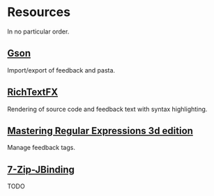 # Resources

In no particular order.

## [Gson](https://github.com/google/gson)
Import/export of feedback and pasta.

## [RichTextFX](https://github.com/TomasMikula/RichTextFX)
Rendering of source code and feedback text with syntax highlighting.

## [Mastering Regular Expressions 3d edition](https://www-dawsonera-com.proxy.lib.chalmers.se/abstract/9780596550028)
Manage feedback tags.

## [7-Zip-JBinding](http://sevenzipjbind.sourceforge.net/)
TODO